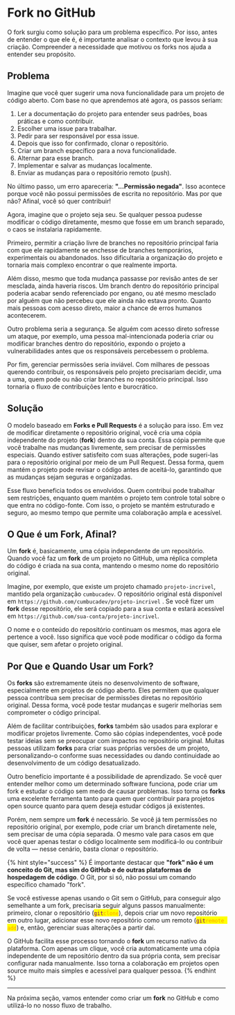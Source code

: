 # Fork no GitHub

O fork surgiu como solução para um problema específico. Por isso, antes de entender o que ele é, é importante analisar o contexto que levou à sua criação. Compreender a necessidade que motivou os forks nos ajuda a entender seu propósito.

## Problema

Imagine que você quer sugerir uma nova funcionalidade para um projeto de código aberto. Com base no que aprendemos até agora, os passos seriam:

1. Ler a documentação do projeto para entender seus padrões, boas práticas e como contribuir.
2. Escolher uma issue para trabalhar.
3. Pedir para ser responsável por essa issue.
4. Depois que isso for confirmado, clonar o repositório.
5. Criar um branch específico para a nova funcionalidade.
6. Alternar para esse branch.
7. Implementar e salvar as mudanças localmente.
8. Enviar as mudanças para o repositório remoto (push).

No último passo, um erro apareceria: **"...Permissão negada"**. Isso acontece porque você não possui permissões de escrita no repositório. Mas por que não? Afinal, você só quer contribuir!

Agora, imagine que o projeto seja seu. Se qualquer pessoa pudesse modificar o código diretamente, mesmo que fosse em um branch separado, o caos se instalaria rapidamente.

Primeiro, permitir a criação livre de branches no repositório principal faria com que ele rapidamente se enchesse de branches temporários, experimentais ou abandonados. Isso dificultaria a organização do projeto e tornaria mais complexo encontrar o que realmente importa.

Além disso, mesmo que toda mudança passasse por revisão antes de ser mesclada, ainda haveria riscos. Um branch dentro do repositório principal poderia acabar sendo referenciado por engano, ou até mesmo mesclado por alguém que não percebeu que ele ainda não estava pronto. Quanto mais pessoas com acesso direto, maior a chance de erros humanos acontecerem.

Outro problema seria a segurança. Se alguém com acesso direto sofresse um ataque, por exemplo, uma pessoa mal-intencionada poderia criar ou modificar branches dentro do repositório, expondo o projeto a vulnerabilidades antes que os responsáveis percebessem o problema.

Por fim, gerenciar permissões seria inviável. Com milhares de pessoas querendo contribuir, os responsáveis pelo projeto precisariam decidir, uma a uma, quem pode ou não criar branches no repositório principal. Isso tornaria o fluxo de contribuições lento e burocrático.

## Solução

O modelo baseado em **Forks e Pull Requests** é a solução para isso. Em vez de modificar diretamente o repositório original, você cria uma cópia independente do projeto (**fork**) dentro da sua conta. Essa cópia permite que você trabalhe nas mudanças livremente, sem precisar de permissões especiais. Quando estiver satisfeito com suas alterações, pode sugeri-las para o repositório original por meio de um Pull Request. Dessa forma, quem mantém o projeto pode revisar o código antes de aceitá-lo, garantindo que as mudanças sejam seguras e organizadas.

Esse fluxo beneficia todos os envolvidos. Quem contribui pode trabalhar sem restrições, enquanto quem mantém o projeto tem controle total sobre o que entra no código-fonte. Com isso, o projeto se mantém estruturado e seguro, ao mesmo tempo que permite uma colaboração ampla e acessível.

## O Que é um Fork, Afinal?

Um **fork** é, basicamente, uma cópia independente de um repositório. Quando você faz um **fork** de um projeto no GitHub, uma réplica completa do código é criada na sua conta, mantendo o mesmo nome do repositório original.

Imagine, por exemplo, que existe um projeto chamado `projeto-incrivel`, mantido pela organização `cumbucadev`. O repositório original está disponível em `https://github.com/cumbucadev/projeto-incrivel` . Se você fizer um **fork** desse repositório, ele será copiado para a sua conta e estará acessível em `https://github.com/sua-conta/projeto-incrivel`.

O nome e o conteúdo do repositório continuam os mesmos, mas agora ele pertence a você. Isso significa que você pode modificar o código da forma que quiser, sem afetar o projeto original.

## Por Que e Quando Usar um Fork?

Os **forks** são extremamente úteis no desenvolvimento de software, especialmente em projetos de código aberto. Eles permitem que qualquer pessoa contribua sem precisar de permissões diretas no repositório original. Dessa forma, você pode testar mudanças e sugerir melhorias sem comprometer o código principal.

Além de facilitar contribuições, **forks** também são usados para explorar e modificar projetos livremente. Como são cópias independentes, você pode testar ideias sem se preocupar com impactos no repositório original. Muitas pessoas utilizam **forks** para criar suas próprias versões de um projeto, personalizando-o conforme suas necessidades ou dando continuidade ao desenvolvimento de um código desatualizado.

Outro benefício importante é a possibilidade de aprendizado. Se você quer entender melhor como um determinado software funciona, pode criar um fork e estudar o código sem medo de causar problemas. Isso torna os **forks** uma excelente ferramenta tanto para quem quer contribuir para projetos open source quanto para quem deseja estudar códigos já existentes.

Porém, nem sempre um **fork** é necessário. Se você já tem permissões no repositório original, por exemplo, pode criar um branch diretamente nele, sem precisar de uma cópia separada. O mesmo vale para casos em que você quer apenas testar o código localmente sem modificá-lo ou contribuir de volta — nesse cenário, basta clonar o repositório.

{% hint style="success" %}
É importante destacar que **"fork" não é um conceito do Git, mas sim do GitHub e de outras plataformas de hospedagem de código**. O Git, por si só, não possui um comando específico chamado "fork".

Se você estivesse apenas usando o Git sem o GitHub, para conseguir algo semelhante a um fork, precisaria seguir alguns passos manualmente: primeiro, clonar o repositório (<mark style="color:purple;">`git`</mark><mark style="color:orange;">`clone`</mark>), depois criar um novo repositório em outro lugar, adicionar esse novo repositório como um remoto (<mark style="color:purple;">`git`</mark><mark style="color:orange;">`remote add`</mark>) e, então, gerenciar suas alterações a partir daí.

O GitHub facilita esse processo tornando o **fork** um recurso nativo da plataforma. Com apenas um clique, você cria automaticamente uma cópia independente de um repositório dentro da sua própria conta, sem precisar configurar nada manualmente. Isso torna a colaboração em projetos open source muito mais simples e acessível para qualquer pessoa.
{% endhint %}

***

Na próxima seção, vamos entender como criar um **fork** no GitHub e como utilizá-lo no nosso fluxo de trabalho.
